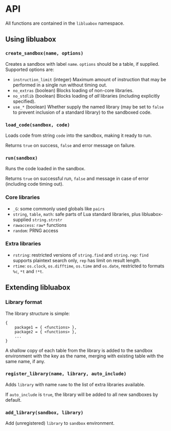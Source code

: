# API
All functions are contained in the `libluabox` namespace.

## Using libluabox
### `create_sandbox(name, options)`
Creates a sandbox with label `name`. `options` should be a table, if supplied.
Supported options are:

* `instruction_limit` (integer) Maximum amount of instruction that may be
performed in a single run without timing out.
* `no_extras` (boolean) Blocks loading of non-core libraries.
* `no_stdlib` (boolean) Blocks loading of *all* libraries (including explicitly
specified).
* `use_*` (boolean) Whether supply the named library (may be set to `false` to
prevent inclusion of a standard library) to the sandboxed code.

### `load_code(sandbox, code)`
Loads code from string `code` into the sandbox, making it ready to run.

Returns `true` on success, `false` and error message on failure.

### `run(sandbox)`
Runs the code loaded in the sandbox.

Returns `true` on successful run, `false` and message in case of error
(including
code timing out).

### Core libraries
* `_G`: some commonly used globals like `pairs`
* `string`, `table`, `math`: safe parts of Lua standard libraries, plus
libluabox-supplied `string.strstr`
* `rawaccess`: `raw*` functions
* `random`: PRNG access

### Extra libraries
* `rstring`: restricted versions of `string.find` and `string.rep`: `find`
supports plaintext search only, `rep` has limit on result length.
* `rtime`: `os.clock`, `os.difftime`, `os.time` and `os.date`, restricted to
formats `%c`, `*t` and `!*t`.

## Extending libluabox
### Library format
The library structure is simple:

	{
		package1 = { <functions> },
		package2 = { <functions> },
		...
	}

A shallow copy of each table from the library is added to the sandbox
environment with the key as the name, merging with existing table with the same
name, if any.

### `register_library(name, library, auto_include)`
Adds `library` with name `name` to the list of extra libraries available.

If `auto_include` is `true`, the library will be added to all new sandboxes
by default.

### `add_library(sandbox, library)`
Add (unregistered) `library` to `sandbox` environment.
